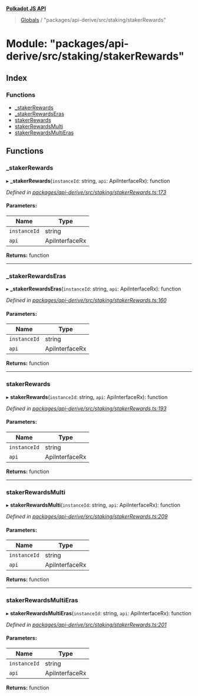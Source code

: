 **[Polkadot JS API](../README.md)**

> [Globals](../globals.md) / "packages/api-derive/src/staking/stakerRewards"

# Module: "packages/api-derive/src/staking/stakerRewards"

## Index

### Functions

* [\_stakerRewards](_packages_api_derive_src_staking_stakerrewards_.md#_stakerrewards)
* [\_stakerRewardsEras](_packages_api_derive_src_staking_stakerrewards_.md#_stakerrewardseras)
* [stakerRewards](_packages_api_derive_src_staking_stakerrewards_.md#stakerrewards)
* [stakerRewardsMulti](_packages_api_derive_src_staking_stakerrewards_.md#stakerrewardsmulti)
* [stakerRewardsMultiEras](_packages_api_derive_src_staking_stakerrewards_.md#stakerrewardsmultieras)

## Functions

### \_stakerRewards

▸ **_stakerRewards**(`instanceId`: string, `api`: ApiInterfaceRx): function

*Defined in [packages/api-derive/src/staking/stakerRewards.ts:173](https://github.com/polkadot-js/api/blob/cc926596e/packages/api-derive/src/staking/stakerRewards.ts#L173)*

#### Parameters:

Name | Type |
------ | ------ |
`instanceId` | string |
`api` | ApiInterfaceRx |

**Returns:** function

___

### \_stakerRewardsEras

▸ **_stakerRewardsEras**(`instanceId`: string, `api`: ApiInterfaceRx): function

*Defined in [packages/api-derive/src/staking/stakerRewards.ts:160](https://github.com/polkadot-js/api/blob/cc926596e/packages/api-derive/src/staking/stakerRewards.ts#L160)*

#### Parameters:

Name | Type |
------ | ------ |
`instanceId` | string |
`api` | ApiInterfaceRx |

**Returns:** function

___

### stakerRewards

▸ **stakerRewards**(`instanceId`: string, `api`: ApiInterfaceRx): function

*Defined in [packages/api-derive/src/staking/stakerRewards.ts:193](https://github.com/polkadot-js/api/blob/cc926596e/packages/api-derive/src/staking/stakerRewards.ts#L193)*

#### Parameters:

Name | Type |
------ | ------ |
`instanceId` | string |
`api` | ApiInterfaceRx |

**Returns:** function

___

### stakerRewardsMulti

▸ **stakerRewardsMulti**(`instanceId`: string, `api`: ApiInterfaceRx): function

*Defined in [packages/api-derive/src/staking/stakerRewards.ts:209](https://github.com/polkadot-js/api/blob/cc926596e/packages/api-derive/src/staking/stakerRewards.ts#L209)*

#### Parameters:

Name | Type |
------ | ------ |
`instanceId` | string |
`api` | ApiInterfaceRx |

**Returns:** function

___

### stakerRewardsMultiEras

▸ **stakerRewardsMultiEras**(`instanceId`: string, `api`: ApiInterfaceRx): function

*Defined in [packages/api-derive/src/staking/stakerRewards.ts:201](https://github.com/polkadot-js/api/blob/cc926596e/packages/api-derive/src/staking/stakerRewards.ts#L201)*

#### Parameters:

Name | Type |
------ | ------ |
`instanceId` | string |
`api` | ApiInterfaceRx |

**Returns:** function
